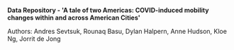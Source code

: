 <b> Data Repository - 'A tale of two Americas: COVID-induced mobility changes within and across American Cities' </b>

Authors:
Andres Sevtsuk, Rounaq Basu, Dylan Halpern, Anne Hudson, Kloe Ng, Jorrit de Jong

